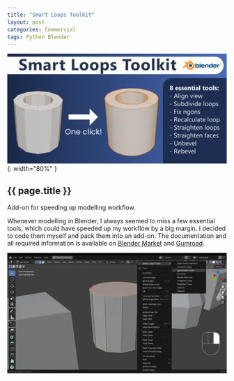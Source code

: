 ```yaml
---
title: "Smart Loops Toolkit"
layout: post
categories: Commercial
tags: Python Blender
---
```


![SLT_Thumbnail](/assets/img/slt/slt_thumbnail.png){: width="80%" }

<h2>{{ page.title }}</h2>

Add-on for speeding up modelling workflow.


Whenever modelling in Blender, I always seemed to miss a few essential tools, which could have speeded up my workflow by
a big margin. I decided to code them myself and pack them into an add-on. The documentation and all required information
is available on [Blender Market](https://blendermarket.com/products/smart-loops-toolkit) and
[Gumroad](https://pawelwilczewski.gumroad.com/l/smart-loops-toolkit).

![SLT_Screenshot_1](/assets/img/slt/access.png)